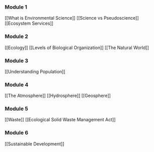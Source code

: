 ### Module 1
[[What is Environmental Science]]
[[Science vs Pseudoscience]]
[[Ecosystem Services]]

### Module 2
[[Ecology]]
[[Levels of Biological Organization]]
[[The Natural World]]

### Module 3
[[Understanding Population]]

### Module 4
[[The Atmosphere]]
[[Hydrosphere]]
[[Geosphere]]

### Module 5
[[Waste]]
[[Ecological Solid Waste Management Act]]

### Module 6
[[Sustainable Development]]